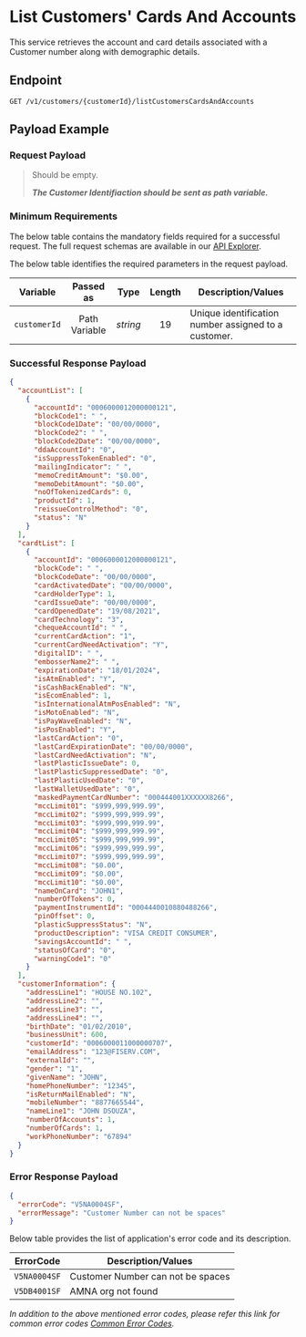 # List Customers' Cards And Accounts

This service retrieves the account and card details associated with a Customer number along with demographic details.

## Endpoint

`GET /v1/customers/{customerId}/listCustomersCardsAndAccounts`

## Payload Example

### Request Payload

>Should be empty.
>
>***The Customer Identifiaction should be sent as path variable.***


### Minimum Requirements

The below table contains the mandatory fields required for a successful request. The full request schemas are available in our [API Explorer](../api/?type=get&path=/v1/customers/{customerId}/listCustomersCardsAndAccounts).

The below table identifies the required parameters in the request payload.

| Variable | Passed as | Type | Length | Description/Values |
| -------- | :-------: | :--: | :------------: | ------------------ |
| `customerId` | Path Variable | *string* | 19 | Unique identification number assigned to a customer.|


### Successful Response Payload

```json
{
  "accountList": [
    {
      "accountId": "0006000012000000121",
      "blockCode1": " ",
      "blockCode1Date": "00/00/0000",
      "blockCode2": " ",
      "blockCode2Date": "00/00/0000",
      "ddaAccountId": "0",
      "isSuppressTokenEnabled": "0",
      "mailingIndicator": " ",
      "memoCreditAmount": "$0.00",
      "memoDebitAmount": "$0.00",
      "noOfTokenizedCards": 0,
      "productId": 1,
      "reissueControlMethod": "0",
      "status": "N"
    }
  ],
  "cardtList": [
    {
      "accountId": "0006000012000000121",
      "blockCode": " ",
      "blockCodeDate": "00/00/0000",
      "cardActivatedDate": "00/00/0000",
      "cardHolderType": 1,
      "cardIssueDate": "00/00/0000",
      "cardOpenedDate": "19/08/2021",
      "cardTechnology": "3",
      "chequeAccountId": " ",
      "currentCardAction": "1",
      "currentCardNeedActivation": "Y",
      "digitalID": " ",
      "embosserName2": " ",
      "expirationDate": "18/01/2024",
      "isAtmEnabled": "Y",
      "isCashBackEnabled": "N",
      "isEcomEnabled": 1,
      "isInternationalAtmPosEnabled": "N",
      "isMotoEnabled": "N",
      "isPayWaveEnabled": "N",
      "isPosEnabled": "Y",
      "lastCardAction": "0",
      "lastCardExpirationDate": "00/00/0000",
      "lastCardNeedActivation": "N",
      "lastPlasticIssueDate": 0,
      "lastPlasticSuppressedDate": "0",
      "lastPlasticUsedDate": "0",
      "lastWalletUsedDate": "0",
      "maskedPaymentCardNumber": "000444001XXXXXX8266",
      "mccLimit01": "$999,999,999.99",
      "mccLimit02": "$999,999,999.99",
      "mccLimit03": "$999,999,999.99",
      "mccLimit04": "$999,999,999.99",
      "mccLimit05": "$999,999,999.99",
      "mccLimit06": "$999,999,999.99",
      "mccLimit07": "$999,999,999.99",
      "mccLimit08": "$0.00",
      "mccLimit09": "$0.00",
      "mccLimit10": "$0.00",
      "nameOnCard": "JOHN1",
      "numberOfTokens": 0,
      "paymentInstrumentId": "0004440010880488266",
      "pinOffset": 0,
      "plasticSuppressStatus": "N",
      "productDescription": "VISA CREDIT CONSUMER",
      "savingsAccountId": " ",
      "statusOfCard": "0",
      "warningCode1": "0"
    }
  ],
  "customerInformation": {
    "addressLine1": "HOUSE NO.102",
    "addressLine2": "",
    "addressLine3": "",
    "addressLine4": "",
    "birthDate": "01/02/2010",
    "businessUnit": 600,
    "customerId": "0006000011000000707",
    "emailAddress": "123@FISERV.COM",
    "externalId": "",
    "gender": "1",
    "givenName": "JOHN",
    "homePhoneNumber": "12345",
    "isReturnMailEnabled": "N",
    "mobileNumber": "8877665544",
    "nameLine1": "JOHN DSOUZA",
    "numberOfAccounts": 1,
    "numberOfCards": 1,
    "workPhoneNumber": "67894"
  }
}
```

### Error Response Payload

```json
{
  "errorCode": "V5NA0004SF",
  "errorMessage": "Customer Number can not be spaces"  
}
```

Below table provides the list of application's error code and its description.

| ErrorCode |  Description/Values |
| --------  | ------------------ |
| `V5NA0004SF` | Customer Number can not be spaces |
| `V5DB4001SF` | AMNA org not found |

*In addition to the above mentioned error codes, please refer this link for common error codes [Common Error Codes](..docs/?path=docs/common-error-codes.md).*

